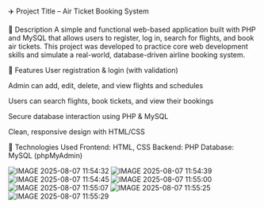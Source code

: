 ✈️ Project Title – Air Ticket Booking System



📄 Description
A simple and functional web-based application built with PHP and MySQL that allows users to register, log in, search for flights, and book air tickets. This project was developed to practice core web development skills and simulate a real-world, database-driven airline booking system.

🚀 Features
User registration & login (with validation)

Admin can add, edit, delete, and view flights and schedules

Users can search flights, book tickets, and view their bookings

Secure database interaction using PHP & MySQL

Clean, responsive design with HTML/CSS

🔧 Technologies Used
Frontend: HTML, CSS
Backend: PHP
Database: MySQL (phpMyAdmin)

![IMAGE 2025-08-07 11:54:32](https://github.com/user-attachments/assets/e8893059-68b3-4de8-ab3f-e41e702caac5)
![IMAGE 2025-08-07 11:54:39](https://github.com/user-attachments/assets/d7ff736f-54d5-40c6-b37d-600492764f9f)
![IMAGE 2025-08-07 11:54:45](https://github.com/user-attachments/assets/71f89f5d-803e-46e3-8212-8c7b2163f273)
![IMAGE 2025-08-07 11:55:00](https://github.com/user-attachments/assets/6ffab9af-8665-4a1d-83a5-bb030284d59f)
![IMAGE 2025-08-07 11:55:07](https://github.com/user-attachments/assets/689d1e15-ae0f-4ea1-bac0-24376400c078)
![IMAGE 2025-08-07 11:55:25](https://github.com/user-attachments/assets/afddad4c-ef47-4ba8-bb9c-4c0af4e69277)
![IMAGE 2025-08-07 11:55:29](https://github.com/user-attachments/assets/8ca0120f-6ea1-43b4-a17b-6d655b4e1f3f)
